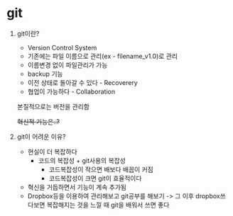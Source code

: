 # git

1. git이란?

   * Version Control System
   * 기존에는 파일 이름으로 관리(ex - filename_v1.0)로 관리
   * 이름변경 없이 파일관리가 가능
   * backup 기능
   * 이전 상태로 돌아갈 수 있다 - Recoverery
   * 협업이 가능하다 - Collaboration

   본질적으로는 버전을 관리함

   ~~혁신적 기능은..?~~

   

2. git이 어려운 이유?

   * 현실이 더 복잡하다
     * 코드의 복잡성 + git사용의 복잡성 
       * 코드복잡성이 작으면 배보다 배꼽이 커짐
       * 코드복잡성이 크면 git이 효율적이다
   * 혁신을 거듭하면서 기능이 계속 추가됨
   * Dropbox등을 이용하여 관리해보고 git공부를 해보기 -> 그 이후 dropbox쓰다보면 복잡해지는 것을 느낄 때 git을 배워서 쓰면 좋다